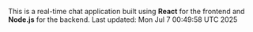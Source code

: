 This is a real-time chat application built using **React** for the frontend and **Node.js** for the backend.
Last updated: Mon Jul  7 00:49:58 UTC 2025
